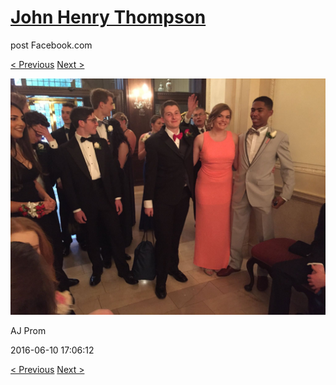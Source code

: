 # [John Henry Thompson](../README.md)
post Facebook.com

[< Previous](2016-06-10-18.md) [Next >](2016-06-10-20.md)

[![](../media/2016-06-10/AJ-Prom-17.jpg)](../README.md)

AJ Prom

2016-06-10 17:06:12

[< Previous](2016-06-10-18.md) [Next >](2016-06-10-20.md)